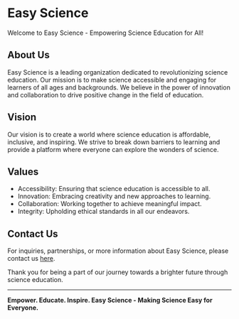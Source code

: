 # Easy Science

Welcome to Easy Science - Empowering Science Education for All!

## About Us
Easy Science is a leading organization dedicated to revolutionizing science education. Our mission is to make science accessible and engaging for learners of all ages and backgrounds. We believe in the power of innovation and collaboration to drive positive change in the field of education.

## Vision
Our vision is to create a world where science education is affordable, inclusive, and inspiring. We strive to break down barriers to learning and provide a platform where everyone can explore the wonders of science.

## Values
- Accessibility: Ensuring that science education is accessible to all.
- Innovation: Embracing creativity and new approaches to learning.
- Collaboration: Working together to achieve meaningful impact.
- Integrity: Upholding ethical standards in all our endeavors.

## Contact Us
For inquiries, partnerships, or more information about Easy Science, please contact us [here](mailto:saad.elm2002@gmail.com).

Thank you for being a part of our journey towards a brighter future through science education.

---

**Empower. Educate. Inspire. Easy Science - Making Science Easy for Everyone.**

